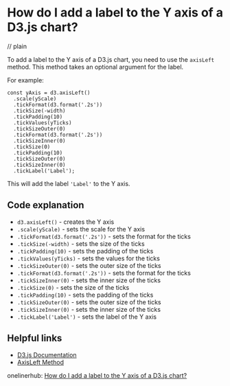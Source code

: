 # How do I add a label to the Y axis of a D3.js chart?
// plain

To add a label to the Y axis of a D3.js chart, you need to use the `axisLeft` method. This method takes an optional argument for the label.

For example:
```
const yAxis = d3.axisLeft()
  .scale(yScale)
  .tickFormat(d3.format('.2s'))
  .tickSize(-width)
  .tickPadding(10)
  .tickValues(yTicks)
  .tickSizeOuter(0)
  .tickFormat(d3.format('.2s'))
  .tickSizeInner(0)
  .tickSize(0)
  .tickPadding(10)
  .tickSizeOuter(0)
  .tickSizeInner(0)
  .tickLabel('Label');
```
This will add the label `'Label'` to the Y axis.

## Code explanation


* `d3.axisLeft()` - creates the Y axis
* `.scale(yScale)` - sets the scale for the Y axis
* `.tickFormat(d3.format('.2s'))` - sets the format for the ticks
* `.tickSize(-width)` - sets the size of the ticks
* `.tickPadding(10)` - sets the padding of the ticks
* `.tickValues(yTicks)` - sets the values for the ticks
* `.tickSizeOuter(0)` - sets the outer size of the ticks
* `.tickFormat(d3.format('.2s'))` - sets the format for the ticks
* `.tickSizeInner(0)` - sets the inner size of the ticks
* `.tickSize(0)` - sets the size of the ticks
* `.tickPadding(10)` - sets the padding of the ticks
* `.tickSizeOuter(0)` - sets the outer size of the ticks
* `.tickSizeInner(0)` - sets the inner size of the ticks
* `.tickLabel('Label')` - sets the label of the Y axis

## Helpful links

* [D3.js Documentation](https://github.com/d3/d3/wiki/API-Reference)
* [AxisLeft Method](https://github.com/d3/d3-axis#axisLeft)

onelinerhub: [How do I add a label to the Y axis of a D3.js chart?](https://onelinerhub.com/javascript-d3/how-do-i-add-a-label-to-the-y-axis-of-a-d--js-chart)